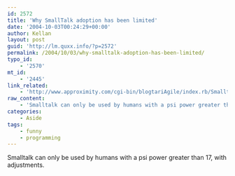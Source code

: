 ```yaml
---
id: 2572
title: 'Why SmallTalk adoption has been limited'
date: '2004-10-03T00:24:29+00:00'
author: Kellan
layout: post
guid: 'http://lm.quxx.info/?p=2572'
permalink: /2004/10/03/why-smalltalk-adoption-has-been-limited/
typo_id:
    - '2570'
mt_id:
    - '2445'
link_related:
    - 'http://www.approximity.com/cgi-bin/blogtariAgile/index.rb/Smalltalk/onSTL.rdoc'
raw_content:
    - 'Smalltalk can only be used by humans with a psi power greater than 17, with adjustments.'
categories:
    - Aside
tags:
    - funny
    - programming
---
```


Smalltalk can only be used by humans with a psi power greater than 17, with adjustments.